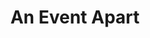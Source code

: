 ---
title: "An Event Apart"
url: https://aneventapart.com/event/washington-dc-2019
location: "Washington DC, USA"
start_date: 2019-07-29T08:00:00
end_date: 2019-07-31T18:00:00
zone: "America/New_York"
hosts:
  - name: Aaron Gustafson
    url: https://www.aaron-gustafson.com
    twitter: aarongustafson
  - name: Stephanie Drescher
    url: https://stephaniestimac.com/
    twitter: seaotta
judges:
  - name: Rachel Andrew
    url: https://rachelandrew.co.uk/
    twitter: rachelandrew
  - name: Sarah Drasner
    url: https://sarahdrasnerdesign.com/
    twitter: sarah_edo
  - name: Jen Simmons
    url: https://jensimmons.com/
    twitter: jensimmons
sponsor: Microsoft Edge
pitches:
  - 5
  - 7
  - 4
  - 13
  - 12
  - 8
  - 11
  - 2
  - 3
winners:
  judges: 4
  community: 12
---